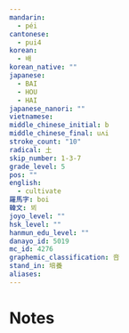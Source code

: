 ```yaml
---
mandarin:
  - péi
cantonese:
  - pui4
korean:
  - 배
korean_native: ""
japanese:
  - BAI
  - HOU
  - HAI
japanese_nanori: ""
vietnamese:
middle_chinese_initial: b
middle_chinese_final: uʌi
stroke_count: "10"
radical: 土
skip_number: 1-3-7
grade_level: 5
pos: ""
english:
  - cultivate
羅馬字: boi
韓文: 뵈
joyo_level: ""
hsk_level: ""
hanmun_edu_level: ""
danayo_id: 5019
mc_id: 4276
graphemic_classification: 咅
stand_in: 培養
aliases:
---
```


# Notes
